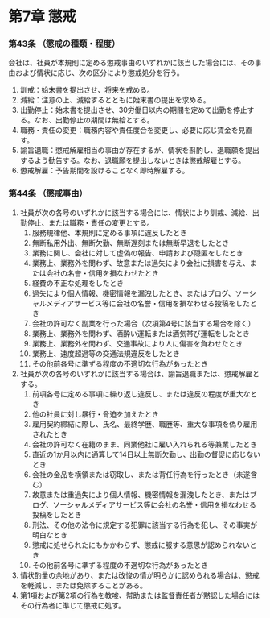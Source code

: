 # 第7章 懲戒

### 第43条  （懲戒の種類・程度）

会社は、社員が本規則に定める懲戒事由のいずれかに該当した場合には、その事由および情状に応じ、次の区分により懲戒処分を行う。

1. 訓戒：始末書を提出させ、将来を戒める。
2. 減給：注意の上、減給するとともに始末書の提出を求める。
3. 出勤停止：始末書を提出させ、30労働日以内の期間を定めて出勤を停止する。なお、出勤停止の期間は無給とする。
4. 職務・責任の変更：職務内容や責任度合を変更し、必要に応じ賃金を見直す。
5. 諭旨退職：懲戒解雇相当の事由が存在するが、情状を斟酌し、退職願を提出するよう勧告する。なお、退職願を提出しないときは懲戒解雇とする。
6. 懲戒解雇：予告期間を設けることなく即時解雇する。

### 第44条  （懲戒事由）

1. 社員が次の各号のいずれかに該当する場合には、情状により訓戒、減給、出勤停止、または職務・責任の変更とする。
    1. 服務規律他、本規則に定める事項に違反したとき
    2. 無断私用外出、無断欠勤、無断遅刻または無断早退をしたとき
    3. 業務に関し、会社に対して虚偽の報告、申請および隠匿をしたとき
    4. 業務上、業務外を問わず、故意または過失により会社に損害を与え、または会社の名誉・信用を損なわせたとき
    5. 経費の不正な処理をしたとき
    6. 過失により個人情報、機密情報を漏洩したとき、またはブログ、ソーシャルメディアサービス等に会社の名誉・信用を損なわせる投稿をしたとき
    7. 会社の許可なく副業を行った場合（次項第4号に該当する場合を除く）
    8. 業務上、業務外を問わず、酒酔い運転または酒気帯び運転をしたとき
    9. 業務上、業務外を問わず、交通事故により人に傷害を負わせたとき
    10.  業務上、速度超過等の交通法規違反をしたとき
    11.  その他前各号に準ずる程度の不適切な行為があったとき
2. 社員が次の各号のいずれかに該当する場合は、諭旨退職または、懲戒解雇とする。
    1. 前項各号に定める事項に繰り返し違反し、または違反の程度が重大なとき
    2. 他の社員に対し暴行・脅迫を加えたとき
    3. 雇用契約締結に際し、氏名、最終学歴、職歴等、重大な事項を偽り雇用されたとき
    4. 会社の許可なく在籍のまま、同業他社に雇い入れられる等兼業したとき
    5. 直近の1か月以内に通算して14日以上無断欠勤し、出勤の督促に応じないとき
    6. 会社の金品を横領または窃取し、または背任行為を行ったとき（未遂含む）
    7. 故意または重過失により個人情報、機密情報を漏洩したとき、またはブログ、ソーシャルメディアサービス等に会社の名誉・信用を損なわせる投稿をしたとき
    8. 刑法、その他の法令に規定する犯罪に該当する行為を犯し、その事実が明白なとき
    9. 懲戒に処せられたにもかかわらず、懲戒に服する意思が認められないとき
    10.  その他前各号に準ずる程度の不適切な行為があったとき
3. 情状酌量の余地があり、または改悛の情が明らかに認められる場合は、懲戒を軽減し、または免除することがある。
4. 第1項および第2項の行為を教唆、幇助または監督責任者が黙認した場合にはその行為者に準じて懲戒に処す。
